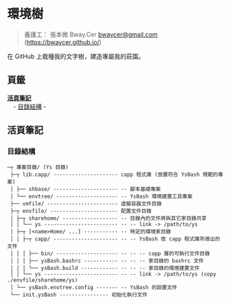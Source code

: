 環境樹
=======


> 養護工： 張本微 Bway.Cer <bwaycer@gmail.com> (https://bwaycer.github.io/)

在 GitHub 上栽種我的文字樹，建造專屬我的莊園。



## 頁籤


[**活頁筆記**](#活頁筆記)<br>
　- [目錄結構](#目錄結構) -



## 活頁筆記


### 目錄結構


```
─┬ 專案目錄/ (Ys 目錄)
 ├─┬ lib.capp/ --------------------- capp 程式庫 (放置符合 YsBash 規範的專案)
 │ ├── shbase/ --------------------- -- 腳本基礎專案
 │ └── envtree/ -------------------- -- YsBash 環境建置工具專案
 ├── vmfile/ ----------------------- 虛擬容器文件目錄
 ├─┬ envfile/ ---------------------- 配置文件目錄
 │ ├─┬ sharehome/ ------------------ -- 目錄內的文件將與其它家目錄共享
 │ │ └── ys ------------------------ -- -- link -> /path/to/ys
 │ ├─┬ [<name>Home/ ...] ----------- -- 特定的環境家目錄
 │ │ ├─┬ capp/ --------------------- -- -- YsBash 依 capp 程式庫所導出的文件
 │ │ │ ├── bin/ -------------------- -- -- -- capp 層的可執行文件目錄
 │ │ │ ├── ysBash.bashrc ----------- -- -- -- 家目錄的 bashrc 文件
 │ │ │ └── ysBash.build ------------ -- -- -- 家目錄的環境建置文件
 │ │ └── ys ------------------------ -- -- link -> /path/to/ys (copy ./envfile/sharehome/ys)
 │ └── ysBash.envtree.config ------- -- YsBash 的設置文件
 └── init.ysBash ---------------- 初始化執行文件
```

